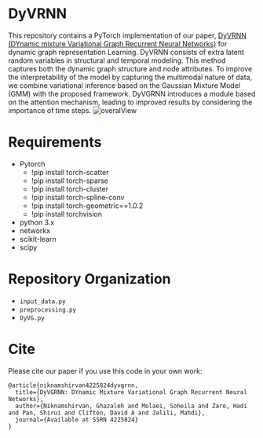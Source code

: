 # DyVRNN
This repository contains a PyTorch implementation of our paper, [DyVRNN (DYnamic mixture Variational Graph Recurrent Neural Networks)](https://papers.ssrn.com/sol3/papers.cfm?abstract_id=4225824) for dynamic graph representation Learning. DyVRNN consists of extra latent random variables in structural and temporal modeling. This method captures both the dynamic graph structure and node attributes. To improve the interpretability of the model by capturing the multimodal nature of data, we combine variational inference based on the Gaussian Mixture Model (GMM) with the proposed framework. DyVGRNN introduces a module based on the attention mechanism, leading to improved results by considering the importance of time steps.
![overalView](https://user-images.githubusercontent.com/91316109/210011672-3e782c02-4bcf-47aa-a882-916eaf79502d.jpg)

# Requirements
- Pytorch
  - !pip install torch-scatter
  - !pip install torch-sparse
  - !pip install torch-cluster
  - !pip install torch-spline-conv 
  - !pip install torch-geometric==1.0.2
  - !pip install torchvision
- python 3.x
- networkx
- scikit-learn
- scipy
# Repository Organization
- ``` input_data.py ```
- ``` preprocessing.py ```
- ``` DyVG.py ```
# Cite
Please cite our paper if you use this code in your own work:
```
@article{niknamshirvan4225824dyvgrnn,
  title={DyVGRNN: DYnamic Mixture Variational Graph Recurrent Neural Networks},
  author={Niknamshirvan, Ghazaleh and Molaei, Soheila and Zare, Hadi and Pan, Shirui and Clifton, David A and Jalili, Mahdi},
  journal={Available at SSRN 4225824}
}
```
